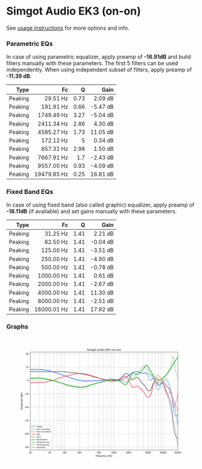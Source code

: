 # Simgot Audio EK3 (on-on)
See [usage instructions](https://github.com/jaakkopasanen/AutoEq#usage) for more options and info.

### Parametric EQs
In case of using parametric equalizer, apply preamp of **-16.91dB** and build filters manually
with these parameters. The first 5 filters can be used independently.
When using independent subset of filters, apply preamp of **-11.39 dB**.

| Type    | Fc          |    Q | Gain     |
|--------:|------------:|-----:|---------:|
| Peaking | 29.51 Hz    | 0.73 | 2.09 dB  |
| Peaking | 191.91 Hz   | 0.66 | -5.47 dB |
| Peaking | 1749.49 Hz  | 3.27 | -5.04 dB |
| Peaking | 2411.34 Hz  | 2.86 | 4.30 dB  |
| Peaking | 4585.27 Hz  | 1.73 | 11.05 dB |
| Peaking | 172.12 Hz   | 5    | 0.34 dB  |
| Peaking | 857.31 Hz   | 2.98 | 1.50 dB  |
| Peaking | 7667.91 Hz  | 1.7  | -2.43 dB |
| Peaking | 9557.00 Hz  | 0.93 | -4.09 dB |
| Peaking | 19479.85 Hz | 0.25 | 16.81 dB |

### Fixed Band EQs
In case of using fixed band (also called graphic) equalizer, apply preamp of **-18.11dB**
(if available) and set gains manually with these parameters.

| Type    | Fc          |    Q | Gain     |
|--------:|------------:|-----:|---------:|
| Peaking | 31.25 Hz    | 1.41 | 2.21 dB  |
| Peaking | 62.50 Hz    | 1.41 | -0.04 dB |
| Peaking | 125.00 Hz   | 1.41 | -3.51 dB |
| Peaking | 250.00 Hz   | 1.41 | -4.90 dB |
| Peaking | 500.00 Hz   | 1.41 | -0.78 dB |
| Peaking | 1000.00 Hz  | 1.41 | 0.61 dB  |
| Peaking | 2000.00 Hz  | 1.41 | -2.67 dB |
| Peaking | 4000.00 Hz  | 1.41 | 11.30 dB |
| Peaking | 8000.00 Hz  | 1.41 | -2.51 dB |
| Peaking | 16000.01 Hz | 1.41 | 17.92 dB |

### Graphs
![](./Simgot%20Audio%20EK3%20(on-on).png)